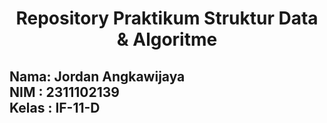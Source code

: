 <h1 align="center">Repository Praktikum Struktur Data & Algoritme</h1>

## Nama: Jordan Angkawijaya</br> NIM    : 2311102139</br> Kelas : IF-11-D
